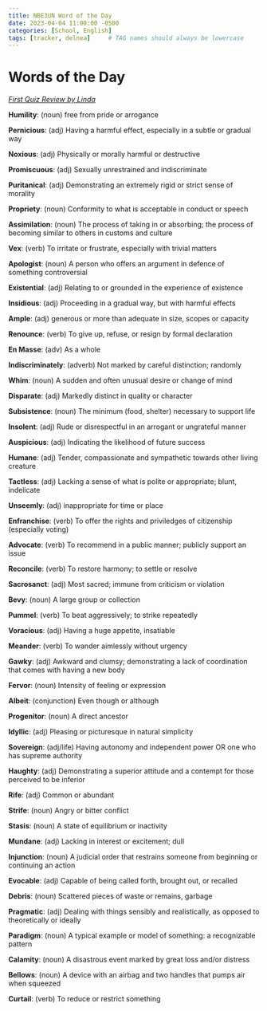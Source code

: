 ```yaml
---
title: NBE3UN Word of the Day
date: 2023-04-04 11:00:00 -0500
categories: [School, English]
tags: [tracker, delnea]     # TAG names should always be lowercase
---
```


# Words of the Day

[_First Quiz Review by Linda_](https://quizlet.com/_cx3jaj?x=1jqt&i=42roy7)

**Humility**: (noun) free from pride or arrogance

**Pernicious**: (adj) Having a harmful effect, especially in a subtle or gradual way

**Noxious**: (adj) Physically or morally harmful or destructive

**Promiscuous**: (adj) Sexually unrestrained and indiscriminate

**Puritanical**: (adj) Demonstrating an extremely rigid or strict sense of morality

**Propriety**: (noun) Conformity to what is acceptable in conduct or speech

**Assimilation**: (noun) The process of taking in or absorbing; the process of becoming similar to others in customs and culture

**Vex**: (verb) To irritate or frustrate, especially with trivial matters

**Apologist**: (noun) A person who offers an argument in defence of something controversial

**Existential**: (adj) Relating to or grounded in the experience of existence

**Insidious**: (adj) Proceeding in a gradual way, but with harmful effects

**Ample**: (adj) generous or more than adequate in size, scopes or capacity

**Renounce**: (verb) To give up, refuse, or resign by formal declaration

**En Masse**: (adv) As a whole

**Indiscriminately**: (adverb) Not marked by careful distinction; randomly

**Whim**: (noun) A sudden and often unusual desire or change of mind

**Disparate**: (adj) Markedly distinct in quality or character

**Subsistence**: (noun) The minimum (food, shelter) necessary to support life

**Insolent**: (adj) Rude or disrespectful in an arrogant or ungrateful manner

**Auspicious**: (adj) Indicating the likelihood of future success

**Humane**: (adj) Tender, compassionate and sympathetic towards other living creature

**Tactless**: (adj) Lacking a sense of what is polite or appropriate; blunt, indelicate

**Unseemly**: (adj) inappropriate for time or place

**Enfranchise**: (verb) To offer the rights and priviledges of citizenship (especially voting)

**Advocate**:  (verb) To recommend in a public manner; publicly support an issue

**Reconcile**: (verb) To restore harmony; to settle or resolve

**Sacrosanct**: (adj) Most sacred; immune from criticism or violation

**Bevy**: (noun) A large group or collection

**Pummel**: (verb) To beat aggressively; to strike repeatedly

**Voracious**: (adj) Having a huge appetite, insatiable

**Meander**: (verb) To wander aimlessly without urgency

**Gawky**: (adj) Awkward and clumsy; demonstrating a lack of coordination that comes with having a new body

**Fervor**: (noun) Intensity of feeling or expression

**Albeit**: (conjunction) Even though or although

**Progenitor**: (noun) A direct ancestor

**Idyllic**: (adj) Pleasing or picturesque in natural simplicity

**Sovereign**: (adj/life) Having autonomy and independent power OR one who has supreme authority

**Haughty**: (adj) Demonstrating a superior attitude and a contempt for those perceived to be inferior

**Rife**: (adj) Common or abundant

**Strife**: (noun) Angry or bitter conflict

**Stasis**: (noun) A state of equilibrium or inactivity

**Mundane**: (adj) Lacking in interest or excitement; dull

**Injunction**: (noun) A judicial order that restrains someone from beginning or continuing an action

**Evocable**: (adj) Capable of being called forth, brought out, or recalled

**Debris**: (noun) Scattered pieces of waste or remains, garbage

**Pragmatic**: (adj) Dealing with things sensibly and realistically, as opposed to theoretically or ideally

**Paradigm**: (noun) A typical example or model of something: a recognizable pattern

**Calamity**: (noun) A disastrous event marked by great loss and/or distress

**Bellows**: (noun) A device with an airbag and two handles that pumps air when squeezed

**Curtail**: (verb) To reduce or restrict something
